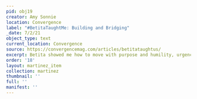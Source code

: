 ```yaml
---
pid: obj19
creator: Amy Sonnie
location: Convergence
label: "#BetitaTaughtMe: Building and Bridging"
_date: 7/2/21
object_type: text
current_location: Convergence
source: https://convergencemag.com/articles/betitataughtus/
excerpt: Betita showed me how to move with purpose and humility, urgency and patience.
order: '18'
layout: martinez_item
collection: martinez
thumbnail: ''
full: ''
manifest: ''
---
```

